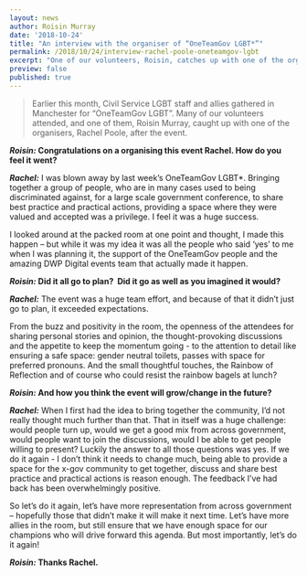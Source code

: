 ```yaml
---
layout: news
author: Roisin Murray
date: '2018-10-24'
title: "An interview with the organiser of “OneTeamGov LGBT*”"
permalink: /2018/10/24/interview-rachel-poole-oneteamgov-lgbt
excerpt: "One of our volunteers, Roisin, catches up with one of the organisers of the OneTeamGov LGBT* event that took place in Manchester this month."
preview: false
published: true
---
```


> Earlier this month, Civil Service LGBT staff and allies gathered in Manchester for “OneTeamGov LGBT”. Many of our volunteers attended, and one of them, Roisin Murray, caught up with one of the organisers, Rachel Poole, after the event.

***Roisin:* Congratulations on a organising this event Rachel. How do you feel it went?**

***Rachel:*** I was blown away by last week’s OneTeamGov LGBT*. Bringing together a group of people, who are in many cases used to being discriminated against, for a large scale government conference, to share best practice and practical actions, providing a space where they were valued and accepted was a privilege. I feel it was a huge success.

I looked around at the packed room at one point and thought, I made this happen – but while it was my idea it was all the people who said ‘yes’ to me when I was planning it, the support of the OneTeamGov people and the amazing DWP Digital events team that actually made it happen.

***Roisin:* Did it all go to plan?  Did it go as well as you imagined it would?**

***Rachel:*** The event was a huge team effort, and because of that it didn’t just go to plan, it exceeded expectations.

From the buzz and positivity in the room, the openness of the attendees for sharing personal stories and opinion, the thought-provoking discussions and the appetite to keep the momentum going - to the attention to detail like ensuring a safe space: gender neutral toilets, passes with space for preferred pronouns. And the small thoughtful touches, the Rainbow of Reflection and of course who could resist the rainbow bagels at lunch?

***Roisin:* And how you think the event will grow/change in the future?**

***Rachel:*** When I first had the idea to bring together the community, I’d not really thought much further than that. That in itself was a huge challenge: would people turn up, would we get a good mix from across government, would people want to join the discussions, would I be able to get people willing to present?
Luckily the answer to all those questions was yes.
If we do it again - I don’t think it needs to change much, being able to provide a space for the x-gov community to get together, discuss and share best practice and practical actions is reason enough. The feedback I’ve had back has been overwhelmingly positive.

So let’s do it again, let’s have more representation from across government – hopefully those that didn’t make it will make it next time. Let’s have more allies in the room, but still ensure that we have enough space for our champions who will drive forward this agenda. But most importantly, let’s do it again!

***Roisin:* Thanks Rachel.**
